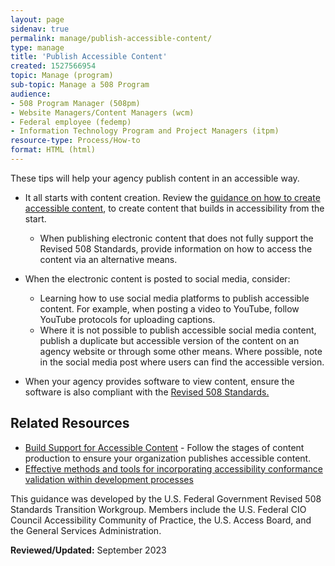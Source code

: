 ```yaml
---
layout: page
sidenav: true
permalink: manage/publish-accessible-content/
type: manage
title: 'Publish Accessible Content'
created: 1527566954
topic: Manage (program)
sub-topic: Manage a 508 Program
audience:
- 508 Program Manager (508pm)
- Website Managers/Content Managers (wcm)
- Federal employee (fedemp)
- Information Technology Program and Project Managers (itpm)
resource-type: Process/How-to
format: HTML (html)
---
```


These tips will help your agency publish content in an accessible way.

  * It all starts with content creation. Review the [guidance on how to create accessible content][1], to create content that builds in accessibility from the start.
    * When publishing electronic content that does not fully support the Revised 508 Standards, provide information on how to access the content via an alternative means.
  * When the electronic content is posted to social media, consider:
    * Learning how to use social media platforms to publish accessible content. For example, when posting a video to YouTube, follow YouTube protocols for uploading captions.
    *  Where it is not possible to publish accessible social media content, publish a duplicate but accessible version of the content on an agency website or through some other means. Where possible, note in the social media post where users can find the accessible version.

  * When your agency provides software to view content, ensure the software is also compliant with the [Revised 508 Standards.][2]

## Related Resources

  * [Build Support for Accessible Content][3] - Follow the stages of content production to ensure your organization publishes accessible content.
  * [Effective methods and tools for incorporating accessibility conformance validation within development processes][4]

This guidance was developed by the U.S. Federal Government Revised 508 Standards Transition Workgroup. Members include the U.S. Federal CIO Council Accessibility Community of Practice, the U.S. Access Board, and the General Services Administration.

  


**Reviewed/Updated:** September 2023

 [1]: {{site.baseurl}}/create
 [2]: https://www.access-board.gov/guidelines-and-standards/communications-and-it/about-the-ict-refresh/final-rule/text-of-the-standards-and-guidelines
 [3]: {{site.baseurl}}/manage/support-accessible-content
 [4]: {{site.baseurl}}/develop/incorporating-accessibility-conformance/